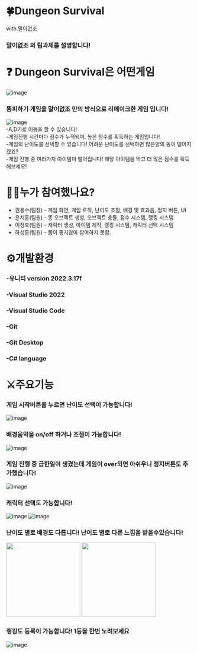 # 🍀Dungeon Survival
with.말이없조

### 말이없조 의 팀과제를 설명합니다!

# ❓ Dungeon Survival은 어떤게임
![image](https://github.com/Kwonyougsu/Avoid-Poop-Project/assets/167047369/16aefc4d-e229-4ef1-ae08-f6fa95f40c8f)
### 똥피하기 게임을 말이없조 만의 방식으로 리메이크한 게임 입니다! 
![image](https://github.com/Kwonyougsu/Avoid-Poop-Project/assets/167047369/47710b28-38fa-43ff-8675-4706b661f1ec)<br>
-A,D키로 이동을 할 수 있습니다! <br>
-게임진행 시간마다 점수가 누적되며, 높은 점수를 획득하는 게임입니다!<br>
-게임의 난이도를 선택할 수 있습니다! 어려운 난이도를 선택하면 많은양의 똥이 떨어지겠죠?<br>
-게임 진행 중 여러가지 아이템이 떨어집니다! 해당 아이템을 먹고 더 많은 점수를 획득해보세요!<br>

# 👨‍💼누가 참여했나요?

- 권용수(팀장) - 게임 화면, 게임 로직, 난이도 조절, 배경 및 효과음, 정지 버튼, UI<br>
- 윤치훈(팀원) - 똥 오브젝트 생성, 오브젝트 충돌, 점수 시스템, 랭킹 시스템<br>
- 이정호(팀원) - 캐릭터 생성, 아이템 제작, 랭킹 시스템, 캐릭터 선택 시스템<br>
- 하성훈(팀원) - 몸이 좋지않아 참여하지 못함.<br>

# ⚙️개발환경
### -유니티 version 2022.3.17f
### -Visual Studio 2022
### -Visual Studio Code
### -Git
### -Git Desktop
### -C# language

# ⚔️주요기능
### 게임 시작버튼을 누르면 난이도 선택이 가능합니다!
![image](https://github.com/Kwonyougsu/Avoid-Poop-Project/assets/167047369/618767ae-4a68-427d-b2b0-9e3566ec80fa)
### 배경음악을 on/off 하거나 조절이 가능합니다!
![image](https://github.com/Kwonyougsu/Avoid-Poop-Project/assets/167047369/a9839fa0-3791-44e4-8f70-0bd0edd388fa)
### 게임 진행 중 급한일이 생겼는데 게임이 over되면 아쉬우니 정지버튼도 추가했습니다!
![image](https://github.com/Kwonyougsu/Avoid-Poop-Project/assets/167047369/d2059f5c-4081-40f5-8ffa-e1f9bc8c88cf)
### 캐릭터 선택도 가능합니다!
![image](https://github.com/Kwonyougsu/Avoid-Poop-Project/assets/167047369/82fcc004-d834-49ba-8248-77200080215d) ![image](https://github.com/Kwonyougsu/Avoid-Poop-Project/assets/167047369/cdd8e478-c8c2-49f7-98a1-02bb96aa743f)
### 난이도 별로 배경도 다릅니다! 난이도 별로 다른 느낌을 받을수있습니다!
<img src="https://github.com/Kwonyougsu/Avoid-Poop-Project/assets/167047369/61961188-a513-4e58-ae65-0c91cb225b26" width="200" height="200"/> <img src="https://github.com/Kwonyougsu/Avoid-Poop-Project/assets/167047369/604beb35-010f-4702-9ae7-5dd66db0c186" width="200" height="200"/>
### 랭킹도 등록이 가능합니다! 1등을 한번 노려보세요
![image](https://github.com/Kwonyougsu/Avoid-Poop-Project/assets/167047369/750e87a7-be42-4fd7-8022-91d1484f5cdc)







